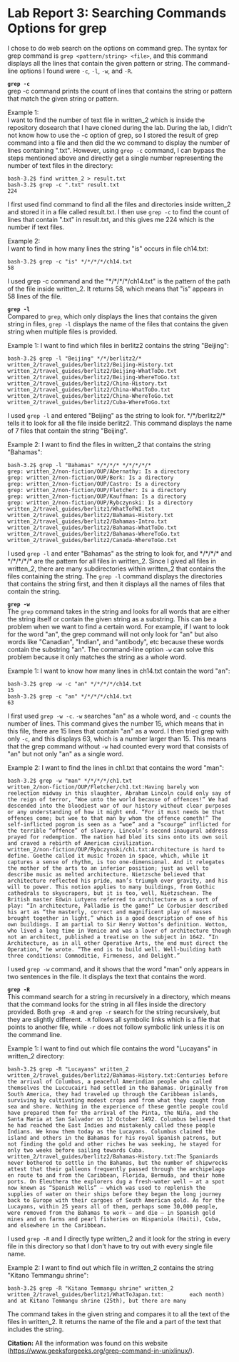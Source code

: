 # Lab Report 3: Searching Commands Options for grep

I chose to do web search on the options on command grep. 
The syntax for grep command is `grep <pattern/string> <file>`, and this command displays all the lines that contain the given pattern or string.
The command-line options I found were `-c`, `-l`, `-w`, and `-R`.


**`grep -c`**\
grep -c command prints the count of lines that contains the string or pattern that match the given string or pattern.

Example 1:\
I want to find the number of text file in written_2 which is inside the repository dosearch that I have cloned during the lab. 
During the lab, I didn't not know how to use the -c option of grep, so I stored the result of grep command into a file and then did the wc command to display the number of lines containing ".txt". However, using `grep -c` command, I can bypass the steps mentioned above and directly get a single number representing the number of text files in the directory:
```
bash-3.2$ find written_2 > result.txt
bash-3.2$ grep -c ".txt" result.txt
224
```
I first used find command to find all the files and directories inside written_2 and stored it in a file called result.txt. I then use `grep -c` to find the count of lines that contain ".txt" in result.txt, and this gives me 224 which is the number if text files.
  
Example 2:\
I want to find in how many lines the string "is" occurs in file ch14.txt:
```
bash-3.2$ grep -c "is" */*/*/*/ch14.txt
58
```
I used grep -c command and the "\*/\*/\*/\*/ch14.txt" is the pattern of the path of the file inside written_2. It returns 58, which means that "is" appears in 58 lines of the file.
  

**`grep -l`**\
Compared to `grep`, which only displays the lines that contains the given string in files, `grep -l` displays the name of the files that contains the given string when multiple files is provided.

Example 1:
I want to find which files in berlitz2 contains the string "Beijing":
```
bash-3.2$ grep -l "Beijing" */*/berlitz2/*
written_2/travel_guides/berlitz2/Beijing-History.txt
written_2/travel_guides/berlitz2/Beijing-WhatToDo.txt
written_2/travel_guides/berlitz2/Beijing-WhereToGo.txt
written_2/travel_guides/berlitz2/China-History.txt
written_2/travel_guides/berlitz2/China-WhatToDo.txt
written_2/travel_guides/berlitz2/China-WhereToGo.txt
written_2/travel_guides/berlitz2/Cuba-WhereToGo.txt
```
I used `grep -l` and entered "Beijing" as the string to look for. \*/\*/berlitz2/\* tells it to look for all the file inside berlitz2. This command displays the name of 7 files that contain the string "Beijing".
  
Example 2:
I want to find the files in written_2 that contains the string "Bahamas":
```
bash-3.2$ grep -l "Bahamas" */*/*/* */*/*/*/*
grep: written_2/non-fiction/OUP/Abernathy: Is a directory
grep: written_2/non-fiction/OUP/Berk: Is a directory
grep: written_2/non-fiction/OUP/Castro: Is a directory
grep: written_2/non-fiction/OUP/Fletcher: Is a directory
grep: written_2/non-fiction/OUP/Kauffman: Is a directory
grep: written_2/non-fiction/OUP/Rybczynski: Is a directory
written_2/travel_guides/berlitz1/WhatToFWI.txt
written_2/travel_guides/berlitz2/Bahamas-History.txt
written_2/travel_guides/berlitz2/Bahamas-Intro.txt
written_2/travel_guides/berlitz2/Bahamas-WhatToDo.txt
written_2/travel_guides/berlitz2/Bahamas-WhereToGo.txt
written_2/travel_guides/berlitz2/Canada-WhereToGo.txt
```
I used `grep -l` and enter "Bahamas" as the string to look for, and \*/\*/\*/\* and \*/\*/\*/\*/\* are the pattern for all files in written_2. Since I gived all files in written_2, there are many subdirectories within written_2 that contains the files containing the string. The `grep -l` command displays the directories that contains the string first, and then it displays all the names of files that contain the string.
  
  
**`grep -w`**\
The `grep` command takes in the string and looks for all words that are either the string itself or contain the given string as a substring. This can be a problem when we want to find a certain word. For example, if I want to look for the word "an", the grep command will not only look for "an" but also words like "Canadian", "Indian", and "antibody", etc because these words contain the substring "an". The command-line option `-w` can solve this problem because it only matches the string as a whole word.

Example 1:
I want to know how many lines in ch14.txt contain the word "an":
```
bash-3.2$ grep -w -c "an" */*/*/*/ch14.txt
15
bash-3.2$ grep -c "an" */*/*/*/ch14.txt
63
```
I first used `grep -w -c`. `-w` searches "an" as a whole word, and `-c` counts the number of lines. This command gives the number 15, which means that in this file, there are 15 lines that contain "an" as a word. I then tried grep with only `-c`, and this displays 63, which is a number larger than 15. This means that the grep command without `-w` had counted every word that consists of "an" but not only "an" as a single word.
  
Example 2:
I want to find the lines in ch1.txt that contains the word "man":
```
bash-3.2$ grep -w "man" */*/*/*/ch1.txt
written_2/non-fiction/OUP/Fletcher/ch1.txt:Having barely won reelection midway in this slaughter, Abraham Lincoln could only say of the reign of terror, “Woe unto the world because of offences!” We had descended into the bloodiest war of our history without clear purposes or any understanding of how it might end. “For it must needs be that offences come; but woe to that man by whom the offence cometh!” The self-inflicted pogrom is seen as a “woe” and a “scourge” inflicted for the terrible “offence” of slavery. Lincoln’s second inaugural address prayed for redemption. The nation had bled its sins onto its own soil and craved a rebirth of American civilization.
written_2/non-fiction/OUP/Rybczynski/ch1.txt:Architecture is hard to define. Goethe called it music frozen in space, which, while it captures a sense of rhythm, is too one-dimensional. And it relegates the mother of the arts to an inferior position; just as well to describe music as melted architecture. Nietzsche believed that architecture reflected his pride, man’s triumph over gravity, and his will to power. This notion applies to many buildings, from Gothic cathedrals to skyscrapers, but it is too, well, Nietzschean. The British master Edwin Lutyens referred to architecture as a sort of play: “In architecture, Palladio is the game!” Le Corbusier described his art as “the masterly, correct and magnificent play of masses brought together in light,” which is a good description of one of his own buildings. I am partial to Sir Henry Wotton’s definition. Wotton, who lived a long time in Venice and was a lover of architecture though not an architect, published a treatise on the subject in 1642. “In Architecture, as in all other Operative Arts, the end must direct the Operation,” he wrote. “The end is to build well. Well-building hath three conditions: Commoditie, Firmeness, and Delight.”
```
I used `grep -w` command, and it shows that the word "man" only appears in two sentences in the file. It displays the text that contains the word.
  
  
**`grep -R`**\
This command search for a string in recursively in a directory, which means that the command looks for the string in all files inside the directory provided. Both `grep -R` and `grep -r` search for the string recursively, but they are slightly different. `-R` follows all symbolic links which is a file that points to another file, while `-r` does not follow symbolic link unless it is on the command line.
 
Example 1:
I want to find out which file contains the word "Lucayans" in written_2 directory:
```
bash-3.2$ grep -R "Lucayans" written_2
written_2/travel_guides/berlitz2/Bahamas-History.txt:Centuries before the arrival of Columbus, a peaceful Amerindian people who called themselves the Luccucairi had settled in the Bahamas. Originally from South America, they had traveled up through the Caribbean islands, surviving by cultivating modest crops and from what they caught from sea and shore. Nothing in the experience of these gentle people could have prepared them for the arrival of the Pinta, the Niña, and the Santa Maria at San Salvador on 12 October 1492. Columbus believed that he had reached the East Indies and mistakenly called these people Indians. We know them today as the Lucayans. Columbus claimed the island and others in the Bahamas for his royal Spanish patrons, but not finding the gold and other riches he was seeking, he stayed for only two weeks before sailing towards Cuba.
written_2/travel_guides/berlitz2/Bahamas-History.txt:The Spaniards never bothered to settle in the Bahamas, but the number of shipwrecks attest that their galleons frequently passed through the archipelago en route to and from the Caribbean, Florida, Bermuda, and their home ports. On Eleuthera the explorers dug a fresh-water well — at a spot now known as “Spanish Wells” — which was used to replenish the supplies of water on their ships before they began the long journey back to Europe with their cargoes of South American gold. As for the Lucayans, within 25 years all of them, perhaps some 30,000 people, were removed from the Bahamas to work — and die — in Spanish gold mines and on farms and pearl fisheries on Hispaniola (Haiti), Cuba, and elsewhere in the Caribbean.
```
I used `grep -R` and I directly type written_2 and it look for the string in every file in this directory so that I don't have to try out with every single file name.
  
Example 2:
I want to find out which file in written_2 contains the string "Kitano Temmangu shrine":
```
bash-3.2$ grep -R "Kitano Temmangu shrine" written_2
written_2/travel_guides/berlitz1/WhatToJapan.txt:        each month) and at Kitano Temmangu shrine (25th), but there are many
```
The command takes in the given string and compares it to all the text of the files in written_2. It returns the name of the file and a part of the text that includes the string.
  
**Citation:** All the information was found on this website (https://www.geeksforgeeks.org/grep-command-in-unixlinux/).
